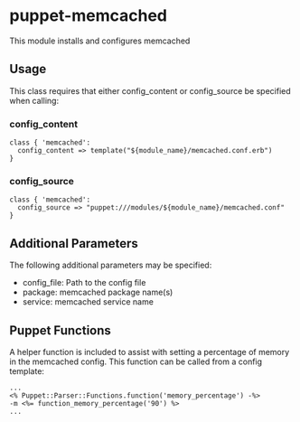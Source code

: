 puppet-memcached
===

This module installs and configures memcached

## Usage
This class requires that either config_content or config_source be specified when calling:

### config_content
```
class { 'memcached':
  config_content => template("${module_name}/memcached.conf.erb")
}
```

### config_source
```
class { 'memcached':
  config_source => "puppet:///modules/${module_name}/memcached.conf"
}
```

## Additional Parameters
The following additional parameters may be specified:
  * config_file: Path to the config file
  * package: memcached package name(s)
  * service: memcached service name

## Puppet Functions
A helper function is included to assist with setting a percentage of memory in the memcached config. This function can be called from a config
template:

```
...
<% Puppet::Parser::Functions.function('memory_percentage') -%>
-m <%= function_memory_percentage('90') %>
...
```
